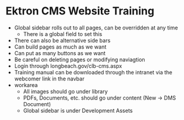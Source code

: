 # Ektron CMS Website Training

- Global sidebar rolls out to all pages, can be overridden at any time
	- There is a global field to set this 
- There can also be alternative side bars
- Can build pages as much as we want
- Can put as many buttons as we want
- Be careful on deleting pages or modifying naviagtion
- Login through longbeach.gov/clb-cms.aspx
- Training manual can be downloaded through the intranet via the webcomer link in the navbar
- workarea
	- All images should go under library
	- PDFs, Documents, etc. should go under content (New -> DMS Document)
	- Global sidebar is under Development Assets